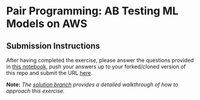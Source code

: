 # Pair Programming: AB Testing ML Models on AWS

## Submission Instructions

After having completed the exercise, please answer the questions provided in [this notebook](https://github.com/flatiron-school/DS-Deloitte-07062022-PairProgramming-ABTesting/blob/main/Submission%20Questions.ipynb), push your answers up to your forked/cloned version of this repo and submit the URL [here](https://my.learn.co/courses/543/quizzes/5409?module_item_id=71245).

**Note:** *The [solution branch](https://github.com/flatiron-school/DS-Deloitte-07062022-PairProgramming-ABTesting/tree/solution) provides a detailed walkthrough of how to approach this exercise.*